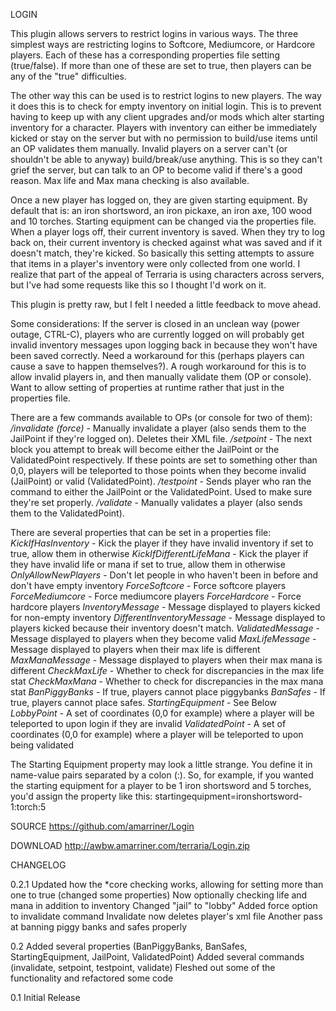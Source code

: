 LOGIN

This plugin allows servers to restrict logins in various ways. The three simplest ways are restricting logins to Softcore, Mediumcore, or Hardcore players. Each of these has a corresponding properties file setting (true/false). If more than one of these are set to true, then players can be any of the "true" difficulties.

The other way this can be used is to restrict logins to new players. The way it does this is to check for empty inventory on initial login. This is to prevent having to keep up with any client upgrades and/or mods which alter starting inventory for a character. Players with inventory can either be immediately kicked or stay on the server but with no permission to build/use items until an OP validates them manually. Invalid players on a server can't (or shouldn't be able to anyway) build/break/use anything. This is so they can't grief the server, but can talk to an OP to become valid if there's a good reason. Max life and Max mana checking is also available.

Once a new player has logged on, they are given starting equipment. By default that is: an iron shortsword, an iron pickaxe, an iron axe, 100 wood and 10 torches. Starting equipment can be changed via the properties file. When a player logs off, their current inventory is saved. When they try to log back on, their current inventory is checked against what was saved and if it doesn't match, they're kicked. So basically this setting attempts to assure that items in a player's inventory were only collected from one world. I realize that part of the appeal of Terraria is using characters across servers, but I've had some requests like this so I thought I'd work on it.

This plugin is pretty raw, but I felt I needed a little feedback to move ahead. 

Some considerations:
If the server is closed in an unclean way (power outage, CTRL-C), players who are currently logged on will probably get invalid inventory messages upon logging back in because they won't have been saved correctly. Need a workaround for this (perhaps players can cause a save to happen themselves?). A rough workaround for this is to allow invalid players in, and then manually validate them (OP or console).
Want to allow setting of properties at runtime rather that just in the properties file.

There are a few commands available to OPs (or console for two of them):
*/invalidate <player> (force)* - Manually invalidate a player (also sends them to the JailPoint if they're logged on). Deletes their XML file.
*/setpoint <lobby or validated>* - The next block you attempt to break will become either the JailPoint or the ValidatedPoint respectively. If these points are set to something other than 0,0, players will be teleported to those points when they become invalid (JailPoint) or valid (ValidatedPoint).
*/testpoint <lobby or validated>* - Sends player who ran the command to either the JailPoint or the ValidatedPoint. Used to make sure they're set properly.
*/validate <player>* - Manually validates a player (also sends them to the ValidatedPoint).

There are several properties that can be set in a properties file:
*KickIfHasInventory* - Kick the player if they have invalid inventory if set to true, allow them in otherwise
*KickIfDifferentLifeMana* - Kick the player if they have invalid life or mana if set to true, allow them in otherwise
*OnlyAllowNewPlayers* - Don't let people in who haven't been in before and don't have empty inventory
*ForceSoftcore* - Force softcore players
*ForceMediumcore* - Force mediumcore players
*ForceHardcore* - Force hardcore players
*InventoryMessage* - Message displayed to players kicked for non-empty inventory
*DifferentInventoryMessage* - Message displayed to players kicked because their inventory doesn't match.
*ValidatedMessage* - Message displayed to players when they become valid
*MaxLifeMessage* - Message displayed to players when their max life is different
*MaxManaMessage* - Message displayed to players when their max mana is different
*CheckMaxLife* - Whether to check for discrepancies in the max life stat
*CheckMaxMana* - Whether to check for discrepancies in the max mana stat
*BanPiggyBanks* - If true, players cannot place piggybanks
*BanSafes* - If true, players cannot place safes.
*StartingEquipment* - See Below
*LobbyPoint* - A set of coordinates (0,0 for example) where a player will be teleported to upon login if they are invalid
*ValidatedPoint* - A set of coordinates (0,0 for example) where a player will be teleported to upon being validated

The Starting Equipment property may look a little strange. You define it in name-value pairs separated by a colon (:). So, for example, if you wanted the starting equipment for a player to be 1 iron shortsword and 5 torches, you'd assign the property like this:
startingequipment=ironshortsword-1:torch:5

SOURCE
https://github.com/amarriner/Login

DOWNLOAD
http://awbw.amarriner.com/terraria/Login.zip

CHANGELOG

0.2.1
Updated how the *core checking works, allowing for setting more than one to true (changed some properties)
Now optionally checking life and mana in addition to inventory
Changed "jail" to "lobby"
Added force option to invalidate command
Invalidate now deletes player's xml file
Another pass at banning piggy banks and safes properly

0.2
Added several properties (BanPiggyBanks, BanSafes, StartingEquipment, JailPoint, ValidatedPoint)
Added several commands (invalidate, setpoint, testpoint, validate)
Fleshed out some of the functionality and refactored some code

0.1
Initial Release